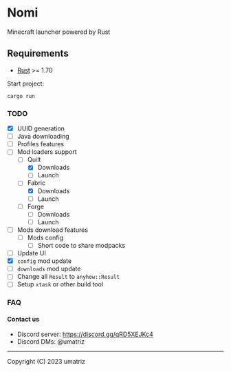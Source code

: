 # Nomi

Minecraft launcher powered by Rust

## Requirements

- [Rust](https://www.rust-lang.org/) >= 1.70

Start project:
```shell
cargo run
```

### TODO

- [x] UUID generation
- [ ] Java downloading
- [ ] Profiles features
- [ ] Mod loaders support
  * [ ] Quilt
    + [x] Downloads
    + [ ] Launch
  * [ ] Fabric
    + [x] Downloads
    + [ ] Launch
  * [ ] Forge
    + [ ] Downloads
    + [ ] Launch
- [ ] Mods download features
  * [ ] Mods config
    + [ ] Short code to share modpacks
- [ ] Update UI
- [x] `config` mod update
- [ ] `downloads` mod update
- [ ] Change all `Result` to `anyhow::Result`
- [ ] Setup `xtask` or other build tool

### FAQ

#### Contact us

- Discord server: https://discord.gg/qRD5XEJKc4
- Discord DMs: @umatriz

---

Copyright (C) 2023  umatriz